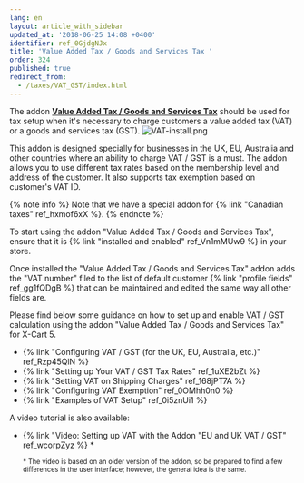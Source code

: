 ```yaml
---
lang: en
layout: article_with_sidebar
updated_at: '2018-06-25 14:08 +0400'
identifier: ref_0GjdgNJx
title: 'Value Added Tax / Goods and Services Tax '
order: 324
published: true
redirect_from:
  - /taxes/VAT_GST/index.html
---
```

The addon [**Value Added Tax / Goods and Services Tax**](https://market.x-cart.com/addons/uk-vat.html) should be used for tax setup when it's necessary to charge customers a value added tax (VAT) or a goods and services tax (GST). 
    ![VAT-install.png]({{site.baseurl}}/attachments/ref_0GjdgNJx/VAT-install.png)


This addon is designed specially for businesses in the UK, EU, Australia and other countries where an ability to charge VAT / GST is a must. The addon allows you to use different tax rates based on the membership level and address of the customer. It also supports tax exemption based on customer's VAT ID.

{% note info %}
Note that we have a special addon for {% link "Canadian taxes" ref_hxmof6xX %}.
{% endnote %}

To start using the addon "Value Added Tax / Goods and Services Tax", ensure that it is {% link "installed and enabled" ref_Vn1mMUw9 %} in your store.

Once installed the "Value Added Tax / Goods and Services Tax" addon adds the "VAT number" filed to the list of default customer {% link "profile fields" ref_gg1fQDgB %} that can be maintained and edited the same way all other fields are. 

Please find below some guidance on how to set up and enable VAT / GST calculation using the addon "Value Added Tax / Goods and Services Tax" for X-Cart 5. 

*  {% link "Configuring VAT / GST (for the UK, EU, Australia, etc.)" ref_Rzp45QlN %}
*  {% link "Setting up Your VAT / GST Tax Rates" ref_1uXE2bZt %}
*  {% link "Setting VAT on Shipping Charges" ref_168jPT7A %}
*  {% link "Configuring VAT Exemption" ref_0OMhh0n0 %}
*  {% link "Examples of VAT Setup" ref_0i5znUi1 %}

A video tutorial is also available:

*   {% link "Video: Setting up VAT with the Addon "EU and UK VAT / GST" ref_wcorpZyz %} *

    <sub>* The video is based on an older version of the addon, so be prepared to find a few differences in the user interface; however, the general idea is the same.</sub>
